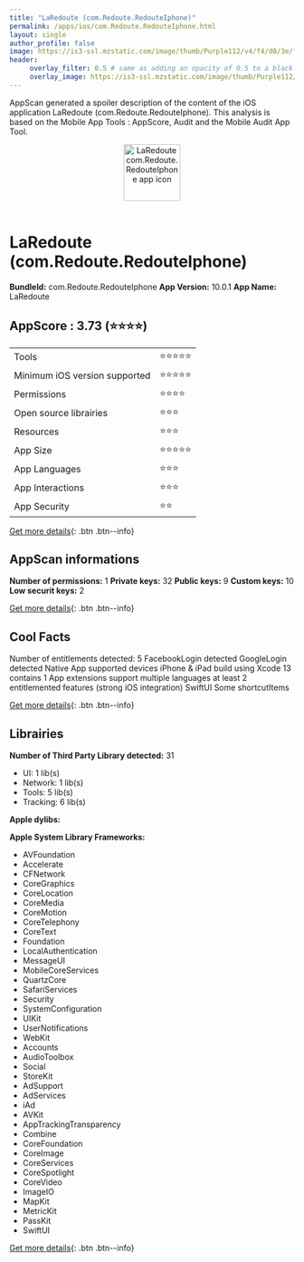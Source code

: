 ```yaml
---
title: "LaRedoute (com.Redoute.RedouteIphone)"
permalink: /apps/ios/com.Redoute.RedouteIphone.html
layout: single
author_profile: false
image: https://is3-ssl.mzstatic.com/image/thumb/Purple112/v4/f4/d0/3e/f4d03ec0-a9d1-4e7a-9e8e-b7ea268fbc26/AppIcon-1x_U007emarketing-0-7-0-85-220.png/512x512bb.jpg
header: 
     overlay_filter: 0.5 # same as adding an opacity of 0.5 to a black background
     overlay_image: https://is3-ssl.mzstatic.com/image/thumb/Purple112/v4/f4/d0/3e/f4d03ec0-a9d1-4e7a-9e8e-b7ea268fbc26/AppIcon-1x_U007emarketing-0-7-0-85-220.png/512x512bb.jpg
---
```

AppScan generated a spoiler description of the content of the iOS application LaRedoute (com.Redoute.RedouteIphone). This analysis is based on the Mobile App Tools : AppScore, Audit and the Mobile Audit App Tool.

  
  
<div style="text-align: center;"><img src="https://is3-ssl.mzstatic.com/image/thumb/Purple112/v4/f4/d0/3e/f4d03ec0-a9d1-4e7a-9e8e-b7ea268fbc26/AppIcon-1x_U007emarketing-0-7-0-85-220.png/512x512bb.jpg" width="100" height="100" alt="LaRedoute com.Redoute.RedouteIphone app icon"></div></br>
  
# LaRedoute (com.Redoute.RedouteIphone)

**BundleId:** com.Redoute.RedouteIphone
**App Version:** 10.0.1
**App Name:** LaRedoute


## AppScore : 3.73 (⭐️⭐️⭐️⭐️) 

<table>
<tr><td> Tools </td><td> ⭐️⭐️⭐️⭐️⭐️ </td></tr>
<tr><td> Minimum iOS version supported </td><td> ⭐️⭐️⭐️⭐️⭐️ </td></tr>
<tr><td> Permissions </td><td> ⭐️⭐️⭐️⭐️ </td></tr>
<tr><td> Open source librairies </td><td> ⭐️⭐️⭐️ </td></tr>
<tr><td> Resources </td><td> ⭐️⭐️⭐️ </td></tr>
<tr><td> App Size </td><td> ⭐️⭐️⭐️⭐️⭐️ </td></tr>
<tr><td> App Languages </td><td> ⭐️⭐️⭐️ </td></tr>
<tr><td> App Interactions </td><td> ⭐️⭐️⭐️ </td></tr>
<tr><td> App Security </td><td> ⭐️⭐️ </td></tr>
</table>

[Get more details](/pricing.html){: .btn .btn--info}  
  
## AppScan informations 

**Number of permissions:** 1
**Private keys:** 32
**Public keys:** 9
**Custom keys:** 10
**Low securit keys:** 2
  
[Get more details](/pricing.html){: .btn .btn--info}

## Cool Facts

Number of entitlements detected: 5
FacebookLogin detected
GoogleLogin detected
Native App
supported devices iPhone & iPad
build using Xcode 13
contains 1 App extensions
support multiple languages
at least 2 entitlemented features (strong iOS integration)
SwiftUI
Some shortcutItems 
  
[Get more details](/pricing.html){: .btn .btn--info}

## Librairies 
**Number of Third Party Library detected:** 31
- UI: 1 lib(s)
- Network: 1 lib(s)
- Tools: 5 lib(s)
- Tracking: 6 lib(s)

**Apple dylibs:**


**Apple System Library Frameworks:**
- AVFoundation
- Accelerate
- CFNetwork
- CoreGraphics
- CoreLocation
- CoreMedia
- CoreMotion
- CoreTelephony
- CoreText
- Foundation
- LocalAuthentication
- MessageUI
- MobileCoreServices
- QuartzCore
- SafariServices
- Security
- SystemConfiguration
- UIKit
- UserNotifications
- WebKit
- Accounts
- AudioToolbox
- Social
- StoreKit
- AdSupport
- AdServices
- iAd
- AVKit
- AppTrackingTransparency
- Combine
- CoreFoundation
- CoreImage
- CoreServices
- CoreSpotlight
- CoreVideo
- ImageIO
- MapKit
- MetricKit
- PassKit
- SwiftUI


  
[Get more details](/pricing.html){: .btn .btn--info}


